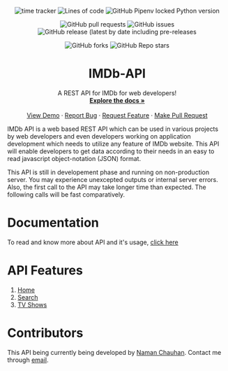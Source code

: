 <p align="center">
  <img alt="time tracker" src="https://wakatime.com/badge/github/chauhannaman98/IMDb-API.svg">
  <img alt="Lines of code" src="https://img.shields.io/tokei/lines/github/chauhannaman98/IMDb-API">
  <img alt="GitHub Pipenv locked Python version" src="https://img.shields.io/github/pipenv/locked/python-version/chauhannaman98/IMDb-API?logo=python&logoColor=white">
</p>

<p align="center">
  <img alt="GitHub pull requests" src="https://img.shields.io/github/issues-pr/chauhannaman98/IMDb-API">
  <img alt="GitHub issues" src="https://img.shields.io/github/issues-raw/chauhannaman98/IMDb-API?color=red">
  <img alt="GitHub release (latest by date including pre-releases" src="https://img.shields.io/github/v/release/chauhannaman98/IMDb-API?include_prereleases">
</p>

<p align="center">
  <img alt="GitHub forks" src="https://img.shields.io/github/forks/chauhannaman98/IMDb-API?style=social">
  <img alt="GitHub Repo stars" src="https://img.shields.io/github/stars/chauhannaman98/IMDb-API?style=social">
</p>

<p align="center">
    <h1 align="center">IMDb-API</h1>
    <p align="center">
        A REST API for IMDb for web developers!
    <br />
    <a href="https://chauhannaman98.github.io/IMDb-API/"><strong>Explore the docs »</strong></a>
    <br />
    <br />
    <a href="https://imdbapi.herokuapp.com">View Demo</a>
    ·
    <a href="https://github.com/chauhannaman98/IMDb-API/issues/new?assignees=&labels=&template=bug_report.md&title=">Report Bug</a>
    ·
    <a href="https://github.com/chauhannaman98/IMDb-API/issues/new?assignees=&labels=&template=feature_request.md&title=">Request Feature</a>
    ·
  <a href="https://github.com/chauhannaman98/IMDb-API/pulls">Make Pull Request</a>
  </p>
</p>

IMDb API is a web based REST API which can be used in various projects by web developers and even developers working on 
application development which needs to utilize any feature of IMDb website. This API will enable developers to get data according to their needs in an easy to read javascript object-notation (JSON) format.

This API is still in developement phase and running on non-production server. You may experience unexcepted outputs or internal server errors. Also, the first call to the API may take longer time than expected. The following calls will be fast comparatively.

# Documentation

To read and know more about API and it's usage, [click here](https://chauhannaman98.github.io/IMDb-API)

# API Features

1. [Home](https://chauhannaman98.github.io/IMDb-API/#home)
2. [Search](https://chauhannaman98.github.io/IMDb-API/#search)
3. [TV Shows](https://chauhannaman98.github.io/IMDb-API/#tv-shows)

# Contributors

This API being currently being developed by [Naman Chauhan](https://github.com/chauhannaman98).
Contact me through [email](mailto:chauhannaman98@gmail.com).
